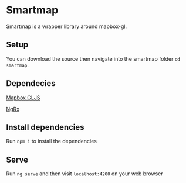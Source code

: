 # Smartmap

Smartmap is a wrapper library around mapbox-gl.

## Setup

You can download the source then navigate into the smartmap folder `cd smartmap`. 

## Dependecies
[Mapbox GLJS](https://github.com/mapbox/mapbox-gl-js)

[NgRx](https://ngrx.io/docs)

## Install dependencies

Run `npm i` to install the dependencies

## Serve

Run `ng serve` and then visit `localhost:4200` on your web browser
